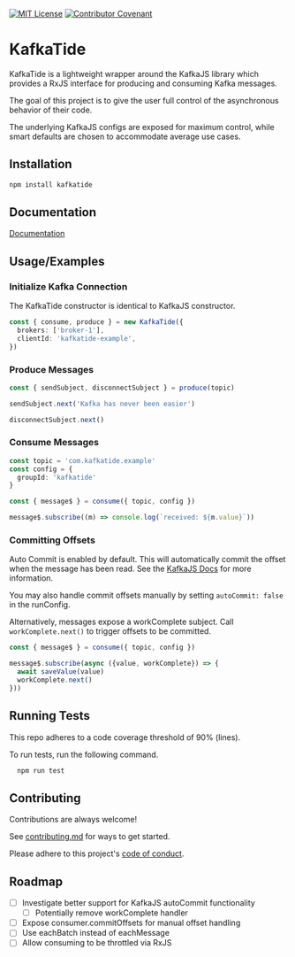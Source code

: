 [![MIT License](https://img.shields.io/badge/License-MIT-green.svg)](LICENSE) [![Contributor Covenant](https://img.shields.io/badge/Contributor%20Covenant-2.1-4baaaa.svg)](code_of_conduct.md) 

# KafkaTide

KafkaTide is a lightweight wrapper around the KafkaJS library which provides a RxJS interface for producing and consuming Kafka messages.

The goal of this project is to give the user full control of the asynchronous behavior of their code.

The underlying KafkaJS configs are exposed for maximum control, while smart defaults are chosen to accommodate average use cases.

## Installation

```bash
npm install kafkatide
```
    
## Documentation

[Documentation](documentation.md)


## Usage/Examples

### Initialize Kafka Connection
The KafkaTide constructor is identical to KafkaJS constructor.
```typescript
const { consume, produce } = new KafkaTide({
  brokers: ['broker-1'],
  clientId: 'kafkatide-example',
})
```

### Produce Messages

```typescript
const { sendSubject, disconnectSubject } = produce(topic)

sendSubject.next('Kafka has never been easier')

disconnectSubject.next()
```

### Consume Messages

```typescript
const topic = 'com.kafkatide.example'
const config = {
  groupId: 'kafkatide'
}

const { message$ } = consume({ topic, config })

message$.subscribe((m) => console.log(`received: ${m.value}`))
```

### Committing Offsets
Auto Commit is enabled by default. This will automatically commit the offset when the message has been read. See the [KafkaJS Docs](https://kafka.js.org/docs/consuming#a-name-auto-commit-a-autocommit) for more information.

You may also handle commit offsets manually by setting `autoCommit: false` in the runConfig.

Alternatively, messages expose a workComplete subject. Call `workComplete.next()` to trigger offsets to be committed.

```typescript
const { message$ } = consume({ topic, config })

message$.subscribe(async ({value, workComplete}) => {
  await saveValue(value)
  workComplete.next()
}))
```

## Running Tests
This repo adheres to a code coverage threshold of 90% (lines).

To run tests, run the following command.

```bash
  npm run test
```

## Contributing

Contributions are always welcome!

See [contributing.md](contributing.md) for ways to get started.

Please adhere to this project's [code of conduct](code_of_conduct.md).

## Roadmap

* [ ] Investigate better support for KafkaJS autoCommit functionality
  * [ ] Potentially remove workComplete handler
* [ ] Expose consumer.commitOffsets for manual offset handling
* [ ] Use eachBatch instead of eachMessage
* [ ] Allow consuming to be throttled via RxJS
